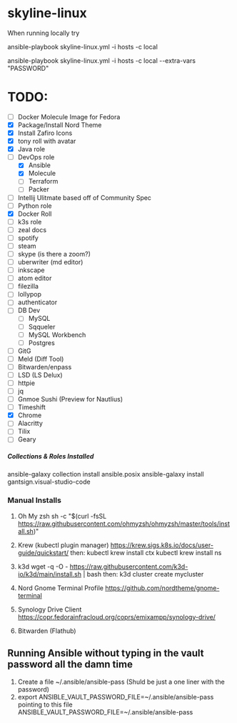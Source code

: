 # skyline-linux

When running locally try

ansible-playbook skyline-linux.yml -i hosts -c local

ansible-playbook skyline-linux.yml -i hosts -c local  --extra-vars "PASSWORD"



# TODO:
- [ ] Docker Molecule Image for Fedora
- [x] Package/Install Nord Theme
- [X] Install Zafiro Icons
- [X] tony roll with avatar
- [X] Java role
- [ ] DevOps role
    - [X] Ansible
    - [X] Molecule
    - [ ] Terraform
    - [ ] Packer
- [ ] Intellij Ulitmate based off of Community Spec
- [ ] Python role
- [X] Docker Roll
- [ ] k3s role
- [ ] zeal docs
- [ ] spotify
- [ ] steam
- [ ] skype (is there a zoom?)
- [ ] uberwriter (md editor)
- [ ] inkscape
- [ ] atom editor
- [ ] filezilla
- [ ] lollypop
- [ ] authenticator
- [ ] DB Dev
    - [ ] MySQL
    - [ ] Sqqueler
    - [ ] MySQL Workbench
    - [ ] Postgres
- [ ] GitG
- [ ] Meld (Diff Tool)
- [ ] Bitwarden/enpass
- [ ] LSD (LS Delux)
- [ ] httpie
- [ ] jq
- [ ] Gnmoe Sushi (Preview for Nautlius)
- [ ] Timeshift
- [X] Chrome
- [ ] Alacritty
- [ ] Tilix
- [ ] Geary

##### Collections & Roles Installed
ansible-galaxy collection install ansible.posix
ansible-galaxy install gantsign.visual-studio-code

### Manual Installs
1. Oh My zsh
sh -c "$(curl -fsSL https://raw.githubusercontent.com/ohmyzsh/ohmyzsh/master/tools/install.sh)"

2. Krew (kubectl plugin manager)
https://krew.sigs.k8s.io/docs/user-guide/quickstart/
then: 
kubectl krew install ctx
kubectl krew install ns

3. k3d
wget -q -O - https://raw.githubusercontent.com/k3d-io/k3d/main/install.sh | bash
then:
k3d cluster create mycluster

4. Nord Gnome Terminal Profile
https://github.com/nordtheme/gnome-terminal

5. Synology Drive Client
https://copr.fedorainfracloud.org/coprs/emixampp/synology-drive/

6. Bitwarden (Flathub)

## Running Ansible without typing in the vault password all the damn time
1. Create a file ~/.ansible/ansible-pass (Shuld be just a one liner with the password)
2. export ANSIBLE_VAULT_PASSWORD_FILE=~/.ansible/ansible-pass pointing to this file   ANSIBLE_VAULT_PASSWORD_FILE=~/.ansible/ansible-pass

